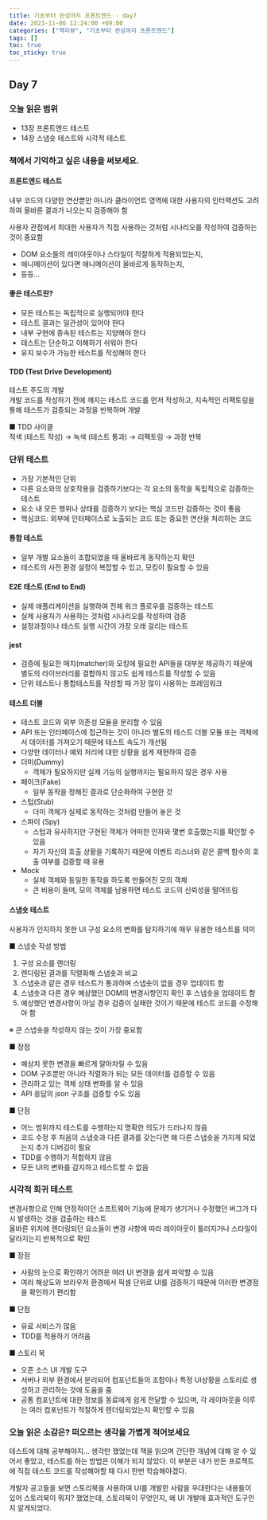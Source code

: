 ```yaml
---
title: 기초부터 완성까지 프론트엔드 - day7
date: 2023-11-06 12:24:00 +09:00
categories: ["책리뷰", "기초부터 완성까지 프론트엔드"]
tags: []
toc: true
toc_sticky: true
---
```


## Day 7

### 오늘 읽은 범위

- 13장 프론트엔드 테스트
- 14장 스냅숏 테스트와 시각적 테스트

### 책에서 기억하고 싶은 내용을 써보세요.

#### 프론트엔드 테스트

내부 코드의 다양한 연산뿐만 아니라 클라이언트 영역에 대한 사용자의 인터랙션도 고려하여 올바른 결과가 나오는지 검증해야 함

사용자 관점에서 최대한 사용자가 직접 사용하는 것처럼 시나리오를 작성하여 검증하는 것이 중요함

- DOM 요소들의 레이아웃이나 스타일이 적잘하게 적용되었는지,
- 애니메이션이 있다면 애니메이션이 올바르게 동작하는지,
- 등등...

#### 좋은 테스트란?

- 모든 테스트는 독립적으로 실행되어야 한다
- 테스트 결과는 일관성이 있어야 한다
- 내부 구현에 종속된 테스트는 지양해야 한다
- 테스트는 단순하고 이해하기 쉬워야 한다
- 유지 보수가 가능한 테스트를 작성해야 한다

#### TDD (Test Drive Development)

테스트 주도의 개발  
개발 코드를 작성하기 전에 깨지는 테스트 코드를 먼저 작성하고, 지속적인 리팩토링을 통해 테스트가 검증되는 과정을 반복하며 개발

■ TDD 사이클  
적색 (테스트 작성) → 녹색 (테스트 통과) → 리팩토링 → 과정 반복

### 단위 테스트

- 가장 기본적인 단위
- 다른 요소와의 상호작용을 검증하기보다는 각 요소의 동작을 독립적으로 검증하는 테스트
- 요소 내 모든 행위나 상태를 검증하기 보다는 핵심 코드만 검증하는 것이 좋음
- 핵심코드: 외부에 인터페이스로 노출되는 코드 또는 중요한 연산을 처리하는 코드

#### 통합 테스트

- 일부 개별 요소들이 조합되었을 때 올바르게 동작하는지 확인
- 테스트의 사전 환경 설정이 복잡할 수 있고, 모킹이 필요할 수 있음

#### E2E 테스트 (End to End)

- 실제 애플리케이션을 실행하여 전체 워크 플로우를 검증하는 테스트
- 실제 사용자가 사용하는 것처럼 시나리오를 작성하여 검증
- 설정과정이나 테스트 실행 시간이 가장 오래 걸리는 테스트

#### jest

- 검증에 필요한 매치(matcher)와 모킹에 필요한 API들을 대부분 제공하기 때문에 별도의 라이브러리를 결합하지 않고도 쉽게 테스트를 작성할 수 있음
- 단위 테스트나 통합테스트를 작성할 때 가장 많이 사용하는 프레임워크

#### 테스트 더블

- 테스트 코드와 외부 의존성 모듈을 분리할 수 있음
- API 또는 인터페이스에 접근하는 것이 아니라 별도의 테스트 더블 모듈 또는 객체에서 데이터를 가져오기 때문에 테스트 속도가 개선됨
- 다양한 데이터나 예외 처리에 대한 상황을 쉽게 재현하여 검증
- 더미(Dummy)
  - 객체가 필요하지만 실제 기능의 실행까지는 필요하지 않은 경우 사용
- 페이크(Fake)
  - 일부 동작을 정해진 결과로 단순화하여 구현한 것
- 스텁(Stub)
  - 더미 객체가 실제로 동작하는 것처럼 만들어 놓은 것
- 스파이 (Spy)
  - 스텁과 유사하지만 구현된 객체가 어떠한 인자와 몇번 호출했는지를 확인할 수 있음
  - 자기 자신의 호출 상황을 기록하기 때문에 이벤트 리스너와 같은 콜백 함수의 호출 여부를 검증할 때 유용
- Mock
  - 실체 객체와 동일한 동작을 하도록 만들어진 모의 객체
  - 큰 비용이 들며, 모의 객체를 남용하면 테스트 코드의 신뢰성을 떨어뜨림

#### 스냅숏 테스트

사용자가 인지하지 못한 UI 구성 요소의 변화를 탐지하기에 매우 유용한 테스트를 의미

■ 스냅숏 작성 방법

1. 구성 요소를 렌더링
2. 렌디링된 결과를 직렬화해 스냅숏과 비교
3. 스냅숏과 같은 경우 테스트가 통과하며 스냅숏이 없을 경우 업데이트 함
4. 스냅숏과 다른 경우 예상했던 DOM의 변경사항인지 확인 후 스냅숏을 업데이트 함
5. 예상했던 변경사항이 아닐 경우 검증이 실패한 것이기 때문에 테스트 코드를 수정해야 함

※ 큰 스냅숏을 작성하지 않는 것이 가장 중요함

■ 장점

- 예상치 못한 변경을 빠르게 알아차릴 수 있음
- DOM 구조뿐만 아니라 직렬화가 되는 모든 데이터를 검증할 수 있음
- 관리하고 있는 객체 상태 변화를 알 수 있음
- API 응답의 json 구조를 검증할 수도 있음

■ 단점

- 어느 범위까지 테스트를 수행하는지 명확한 의도가 드러나지 않음
- 코드 수정 후 처음의 스냅숏과 다른 결과를 갖는다면 왜 다른 스냅숏을 가지게 되었는지 추가 디버깅이 필요
- TDD를 수행하기 적합하지 않음
- 모든 UI의 변화를 감지하고 테스트할 수 없음

### 시각적 회귀 테스트

변경사항으로 인해 안정적이던 소프트웨어 기능에 문제가 생기거나 수정했던 버그가 다시 발생하는 것을 검출하는 테스트  
올바른 위치에 렌더링되던 요소들이 변경 사항에 따라 레이아웃이 틀러지거나 스타일이 달라지는지 반복적으로 확인

■ 장점

- 사람의 눈으로 확인하기 어려운 여러 UI 변경을 쉽게 파악할 수 있음
- 여러 해상도와 브라우저 환경에서 픽셀 단위로 UI를 검증하기 때문에 이러한 변경점을 확인하기 편리함

■ 단점

- 유료 서비스가 많음
- TDD를 적용하기 어려움

■ 스토리 북

- 오픈 소스 UI 개발 도구
- 서버나 외부 환경에서 분리되어 컴포넌트들의 조합이나 특정 UI상황을 스토리로 생성하고 관리하는 것에 도움을 줌
- 공통 컴포넌트에 대한 정보를 동료에게 쉽게 전달할 수 있으며, 각 레이아웃을 이루는 여러 컴포넌트가 적절하게 렌더링되었는지 확인할 수 있음

### 오늘 읽은 소감은? 떠오르는 생각을 가볍게 적어보세요

테스트에 대해 공부해야지... 생각만 했었는데 책을 읽으며 간단한 개념에 대해 알 수 있어서 좋았고, 테스트를 하는 방법은 이해가 되지 않았다. 이 부분은 내가 만든 프로젝트에 직접 테스트 코드를 작성해야할 때 다시 한번 학습해야겠다.

개발자 공고들을 보면 스토리북을 사용하여 UI를 개발한 사람을 우대한다는 내용들이 있어 스토리북이 뭐지? 했었는데, 스토리북이 무엇인지, 왜 UI 개발에 효과적인 도구인지 알게되었다.
